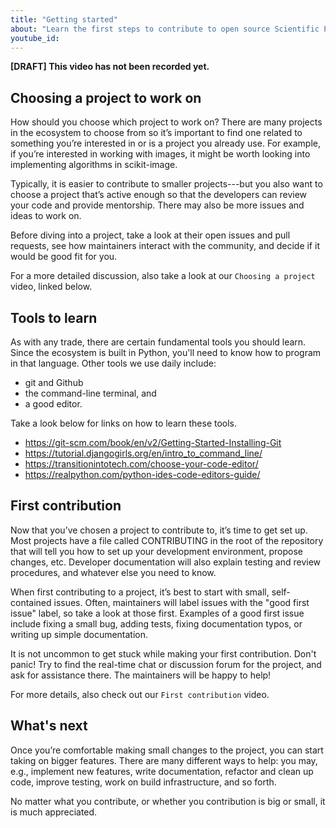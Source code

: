 ```yaml
---
title: "Getting started"
about: "Learn the first steps to contribute to open source Scientific Python."
youtube_id:
---
```


**[DRAFT] This video has not been recorded yet.**

<!--
# Name options:
- Getting started with Open source
- First steps into Open Source
- Contributing to Open Source: Getting Started
- Contributing to Open Source: First steps
-->

<!--
-Hello everyone, I’m Juanita.
-Welcome to the Scientific Python videos! Today I will be sharing with you how to get started with Open Source.
-->

## Choosing a project to work on

How should you choose which project to work on?
There are many projects in the ecosystem to choose from so it’s important to find one related to something you’re interested in or is a project you already use.
For example, if you’re interested in working with images, it might be worth looking into implementing algorithms in scikit-image.

Typically, it is easier to contribute to smaller projects---but you also want to choose a project that’s active enough so that the developers can review your code and provide mentorship.
There may also be more issues and ideas to work on.

Before diving into a project, take a look at their open issues and pull requests, see how maintainers interact with the community, and decide if it would be good fit for you.

For a more detailed discussion, also take a look at our `Choosing a project` video, linked below.

## Tools to learn

As with any trade, there are certain fundamental tools you should learn.
Since the ecosystem is built in Python, you'll need to know how to program in that language.
Other tools we use daily include:

- git and Github
- the command-line terminal, and
- a good editor.

Take a look below for links on how to learn these tools.

- https://git-scm.com/book/en/v2/Getting-Started-Installing-Git
- https://tutorial.djangogirls.org/en/intro_to_command_line/
- https://transitionintotech.com/choose-your-code-editor/
- https://realpython.com/python-ides-code-editors-guide/

## First contribution

Now that you’ve chosen a project to contribute to, it’s time to get set up.
Most projects have a file called CONTRIBUTING in the root of the repository that will tell you how to set up your development environment, propose changes, etc.
Developer documentation will also explain testing and review procedures, and whatever else you need to know.

When first contributing to a project, it’s best to start with small, self-contained issues.
Often, maintainers will label issues with the "good first issue" label, so take a look at those first.
Examples of a good first issue include fixing a small bug, adding tests, fixing documentation typos, or writing up simple documentation.

It is not uncommon to get stuck while making your first contribution.
Don't panic!
Try to find the real-time chat or discussion forum for the project, and ask for assistance there.
The maintainers will be happy to help!

For more details, also check out our `First contribution` video.

## What's next

Once you’re comfortable making small changes to the project, you can start taking on bigger features.
There are many different ways to help: you may, e.g., implement new features, write documentation, refactor and clean up code, improve testing, work on build infrastructure, and so forth.

No matter what you contribute, or whether you contribution is big or small, it is much appreciated.

<!--
-Thank you for helping out and welcome to Scientific Python!
-->

